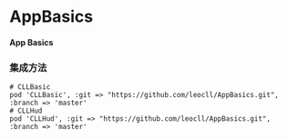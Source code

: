 # AppBasics

#### App Basics

### 集成方法
```
# CLLBasic
pod 'CLLBasic', :git => "https://github.com/leocll/AppBasics.git", :branch => 'master'
# CLLHud
pod 'CLLHud', :git => "https://github.com/leocll/AppBasics.git", :branch => 'master'
```
